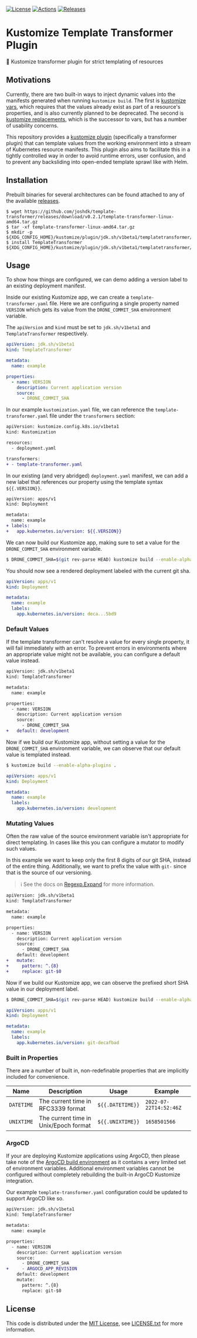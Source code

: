 [![License][license-badge]][license-link]
[![Actions][github-actions-badge]][github-actions-link]
[![Releases][github-release-badge]][github-release-link]

# Kustomize Template Transformer Plugin

🫥 Kustomize transformer plugin for strict templating of resources

## Motivations


Currently, there are two built-in ways to inject dynamic values into the manifests generated when running `kustomize build`.
The first is [kustomize vars](https://kubectl.docs.kubernetes.io/references/kustomize/kustomization/vars/), which requires that the values already exist as part of a resource's properties, and is also currently planned to be deprecated.
The second is [kustomize replacements](https://kubectl.docs.kubernetes.io/references/kustomize/kustomization/replacements/), which is the successor to vars, but has a number of usability concerns.

This repository provides a [kustomize plugin](https://kubectl.docs.kubernetes.io/guides/extending_kustomize/exec_plugins/) (specifically a transformer plugin) that can template values from the working environment into a stream of Kubernetes resource manifests.
This plugin also aims to facilitate this in a tightly controlled way in order to avoid runtime errors, user confusion, and to prevent any backsliding into open-ended template sprawl like with Helm.

## Installation

Prebuilt binaries for several architectures can be found attached to any of the available [releases][github-release-link].

```shell
$ wget https://github.com/joshdk/template-transformer/releases/download/v0.2.1/template-transformer-linux-amd64.tar.gz
$ tar -xf template-transformer-linux-amd64.tar.gz
$ mkdir -p ${XDG_CONFIG_HOME}/kustomize/plugin/jdk.sh/v1beta1/templatetransformer/
$ install TemplateTransformer ${XDG_CONFIG_HOME}/kustomize/plugin/jdk.sh/v1beta1/templatetransformer/TemplateTransformer
```

## Usage

To show how things are configured, we can demo adding a version label to an existing deployment manifest.

Inside our existing Kustomize app, we can create a `template-transformer.yaml` file.
Here we are configuring a single property named `VERSION` which gets its value from the `DRONE_COMMIT_SHA` environment variable.

The `apiVersion` and `kind` must be set to `jdk.sh/v1beta1` and `TemplateTransformer` respectively. 

```yaml
apiVersion: jdk.sh/v1beta1
kind: TemplateTransformer

metadata:
  name: example

properties:
  - name: VERSION
    description: Current application version
    source:
      - DRONE_COMMIT_SHA
```

In our example `kustomization.yaml` file, we can reference the `template-transformer.yaml` file under the `transformers` section:

```diff
apiVersion: kustomize.config.k8s.io/v1beta1
kind: Kustomization

resources:
  - deployment.yaml

transformers:
+ - template-transformer.yaml
```

In our existing (and very abridged) `deployment.yaml` manifest, we can add a new label that references our property using the template syntax `${{.VERSION}}`.

```diff
apiVersion: apps/v1
kind: Deployment

metadata:
  name: example
+ labels:
+   app.kubernetes.io/version: ${{.VERSION}}
```

We can now build our Kustomize app, making sure to set a value for the `DRONE_COMMIT_SHA` environment variable.

```bash
$ DRONE_COMMIT_SHA=$(git rev-parse HEAD) kustomize build --enable-alpha-plugins .
```

You should now see a rendered deployment labeled with the current git sha.

```yaml
apiVersion: apps/v1
kind: Deployment

metadata:
  name: example
  labels:
    app.kubernetes.io/version: deca...5bd9
```

### Default Values

If the template transformer can't resolve a value for every single property, it will fail immediately with an error.
To prevent errors in environments where an appropriate value might not be available, you can configure a default value instead.

```diff
apiVersion: jdk.sh/v1beta1
kind: TemplateTransformer

metadata:
  name: example

properties:
  - name: VERSION
    description: Current application version
    source:
      - DRONE_COMMIT_SHA
+   default: development
```

Now if we build our Kustomize app, without setting a value for the `DRONE_COMMIT_SHA` environment variable, we can observe that our default value is templated instead.

```bash
$ kustomize build --enable-alpha-plugins .
```

```yaml
apiVersion: apps/v1
kind: Deployment

metadata:
  name: example
  labels:
    app.kubernetes.io/version: development
```

### Mutating Values

Often the raw value of the source environment variable isn't appropriate for direct templating.
In cases like this you can configure a mutator to modify such values.

In this example we want to keep only the first 8 digits of our git SHA, instead of the entire thing.
Additionally, we want to prefix the value with `git-` since that is the source of our versioning.

> ℹ️ See the docs on [Regexp.Expand](https://pkg.go.dev/regexp#Regexp.Expand) for more information.

```diff
apiVersion: jdk.sh/v1beta1
kind: TemplateTransformer

metadata:
  name: example

properties:
  - name: VERSION
    description: Current application version
    source:
      - DRONE_COMMIT_SHA
    default: development
+   mutate:
+     pattern: ^.{8}
+     replace: git-$0
```

Now if we build our Kustomize app, we can observe the prefixed short SHA value in our deployment label.

```bash
$ DRONE_COMMIT_SHA=$(git rev-parse HEAD) kustomize build --enable-alpha-plugins .
```

```yaml
apiVersion: apps/v1
kind: Deployment

metadata:
  name: example
  labels:
    app.kubernetes.io/version: git-decafbad
```

### Built in Properties

There are a number of built in, non-redefinable properties that are implicitly included for convenience.

| Name       | Description                           | Usage            | Example                |
|------------|---------------------------------------|------------------|------------------------|
| `DATETIME` | The current time in RFC3339 format    | `${{.DATETIME}}` | `2022-07-22T14:52:46Z` |
| `UNIXTIME` | The current time in Unix/Epoch format | `${{.UNIXTIME}}` | `1658501566`           |

### ArgoCD

If your are deploying Kustomize applications using ArgoCD, then please take note of the [ArgoCD build environment](https://argo-cd.readthedocs.io/en/stable/user-guide/build-environment/) as it contains a very limited set of environment variables.
Additional environment variables cannot be configured without completely rebuilding the built-in ArgoCD Kustomize integration. 

Our example `template-transformer.yaml` configuration could be updated to support ArgoCD like so.

```diff
apiVersion: jdk.sh/v1beta1
kind: TemplateTransformer

metadata:
  name: example

properties:
  - name: VERSION
    description: Current application version
    source:
      - DRONE_COMMIT_SHA
+     - ARGOCD_APP_REVISION
    default: development
    mutate:
      pattern: ^.{8}
      replace: git-$0
```

## License

This code is distributed under the [MIT License][license-link], see [LICENSE.txt][license-file] for more information.

[github-actions-badge]:  https://github.com/joshdk/template-transformer/workflows/Build/badge.svg
[github-actions-link]:   https://github.com/joshdk/template-transformer/actions
[github-release-badge]:  https://img.shields.io/github/release/joshdk/template-transformer/all.svg
[github-release-link]:   https://github.com/joshdk/template-transformer/releases
[license-badge]:         https://img.shields.io/badge/license-MIT-green.svg
[license-file]:          https://github.com/joshdk/template-transformer/blob/master/LICENSE.txt
[license-link]:          https://opensource.org/licenses/MIT
